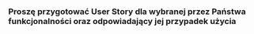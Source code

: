 ### Proszę przygotować User Story dla wybranej przez Państwa funkcjonalności oraz odpowiadający jej przypadek użycia
